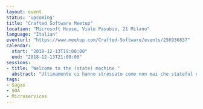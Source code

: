 ```yaml
---
layout: event
status: 'upcoming'
title: "Crafted Software Meetup"
location: "Microsoft House, Viale Pasubio, 21 Milano"
language: "Italian"
eventurl: "https://www.meetup.com/Crafted-Software/events/256936837"
calendar:
  start: "2018-12-13T19:00:00"
  end: "2018-12-13T21:00:00"
sessions:
- title: "Welcome to the (state) machine "
  abstract: "Ultimamente ci hanno stressato come non mai che stateful è il male. Tutto deve essere stateless. Nonostante questo i sistemi software complessi, essendo basati su processi collaborativi, sono per natura stateful. Pane quotidiano per le Saghe. Le Saghe consentono di modellare sistemi complessi senza la necessità di transazioni distribuite e coordinamento esterno. Vedremo cosa sono le Saghe, come possono essere usate per modellare domini complessi, e che ruolo giocano quando progettiamo sistemi basati sui concetti di “design for failures” e “eventual consistency”."
tags:
- Sagas
- SOA
- Microservices
---
```

